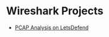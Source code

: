 # Wireshark Projects

- [PCAP Analysis on LetsDefend](https://github.com/Steven-Vsqz/PCAP_Analysis_LetsDefend)
